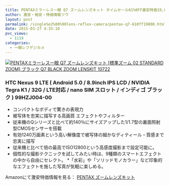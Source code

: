 ```yaml
---
title: PENTAXミラーレス一眼 Q7 ズームレンズキット タイムセール61%0FF激安特価19,000円台！送料無料！
author: 激安・格安・特価情報ツウ
layout: post
permalink: /single%e2%80%90lens-reflex-camera/pentax-q7-610ff19000.html
date: 2015-03-27 4:35:10
pvc_views:
  - 1119
categories:
  - 一眼レフデジカメ
---
```

<div class="img-bg2 img_L">
<a href="http://www.amazon.co.jp/exec/obidos/ASIN/B00DDETE0C/tokkajohotsu-22/ref=nosim/" name="amanatulink" target="_blank"><img src="http://ecx.images-amazon.com/images/I/51qFFia32zL._SL160_.jpg" alt="PENTAXミラーレス一眼 Q7 ズームレンズキット [標準ズーム 02 STANDARD ZOOM] ブラック Q7 BLACK ZOOM LENSKIT 10722" style="border: none;" /></a>
</div>

### HTC Nexus 9 LTE ( Android 5.0 / 8.9inch IPS LCD / NVIDIA Tegra K1 / 32G / LTE対応 / nano SIM スロット / インディゴ ブラック ) 99HZJ004-00

* コンパクトなボディで驚きの表現力
* 被写体を忠実に描写する高画質  エフェクトやフィルター
* 従来機のQシリーズと比べて約140％にサイズアップした1/1.7型の裏面照射型CMOSセンサーを搭載
* 有効1240万画素という高い解像度で被写体の細かなディティール・質感まで忠実に描写
* 従来機と比べて倍の最高でISO12800という高感度撮影まで設定可能に。
* 個性的な撮影テクニックを試してみたい時は、9種類のスマートエフェクトの中から自由にセレクト。
*「水彩」や「ソリッドモノカラー」など印象的なエフェクトを施した写真が気軽に楽しめる。

Amazonにて激安特価情報を見る： <span class="fs150p"><a href="http://www.amazon.co.jp/exec/obidos/ASIN/B00DDETE0C/tokkajohotsu-22/ref=nosim/" target="_blank">PENTAX ズームレンズキット</a></span>
